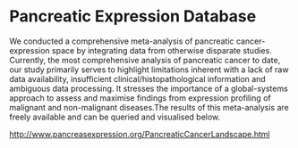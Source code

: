 # Pancreatic Expression Database

We conducted a comprehensive meta-analysis of pancreatic cancer-expression space by integrating data from otherwise disparate studies. Currently, the most comprehensive analysis of pancreatic cancer to date, our study primarily serves to highlight limitations inherent with a lack of raw data availability, insufficient clinical/histopathological information and ambiguous data processing. It stresses the importance of a global-systems approach to assess and maximise findings from expression profiling of malignant and non-malignant diseases.The results of this meta-analysis are freely available and can be queried and visualised below. 

http://www.pancreasexpression.org/PancreaticCancerLandscape.html
